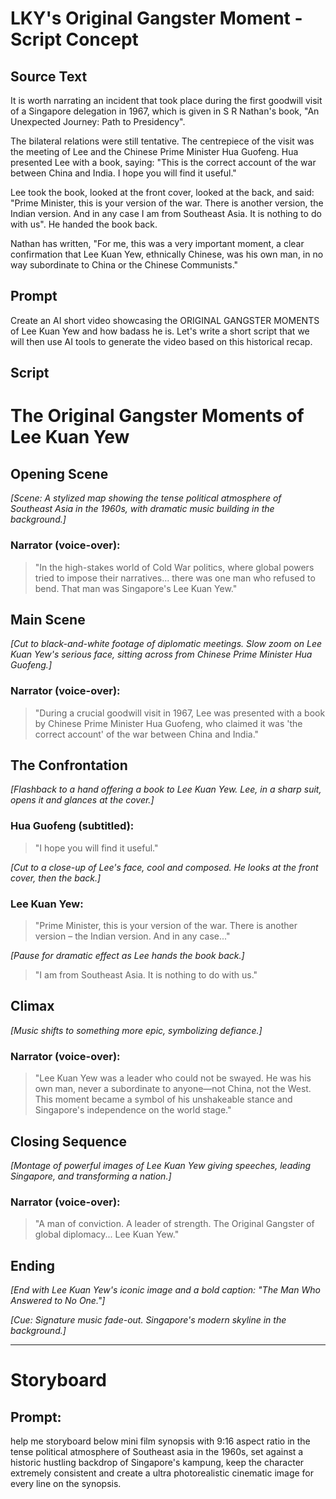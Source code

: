 # LKY's Original Gangster Moment - Script Concept

## Source Text

It is worth narrating an incident that took place during the first goodwill visit of a Singapore delegation in 1967, which is given in S R Nathan's book, "An Unexpected Journey: Path to Presidency".

The bilateral relations were still tentative. The centrepiece of the visit was the meeting of Lee and the Chinese Prime Minister Hua Guofeng. Hua presented Lee with a book, saying: "This is the correct account of the war between China and India. I hope you will find it useful."

Lee took the book, looked at the front cover, looked at the back, and said: "Prime Minister, this is your version of the war. There is another version, the Indian version. And in any case I am from Southeast Asia. It is nothing to do with us". He handed the book back.

Nathan has written, "For me, this was a very important moment, a clear confirmation that Lee Kuan Yew, ethnically Chinese, was his own man, in no way subordinate to China or the Chinese Communists."

## Prompt

Create an AI short video showcasing the ORIGINAL GANGSTER MOMENTS of Lee Kuan Yew and how badass he is. Let's write a short script that we will then use AI tools to generate the video based on this historical recap.

## Script

# The Original Gangster Moments of Lee Kuan Yew

## Opening Scene

_[Scene: A stylized map showing the tense political atmosphere of Southeast Asia in the 1960s, with dramatic music building in the background.]_

### Narrator (voice-over):

> "In the high-stakes world of Cold War politics, where global powers tried to impose their narratives... there was one man who refused to bend. That man was Singapore's Lee Kuan Yew."

## Main Scene

_[Cut to black-and-white footage of diplomatic meetings. Slow zoom on Lee Kuan Yew's serious face, sitting across from Chinese Prime Minister Hua Guofeng.]_

### Narrator (voice-over):

> "During a crucial goodwill visit in 1967, Lee was presented with a book by Chinese Prime Minister Hua Guofeng, who claimed it was 'the correct account' of the war between China and India."

## The Confrontation

_[Flashback to a hand offering a book to Lee Kuan Yew. Lee, in a sharp suit, opens it and glances at the cover.]_

### Hua Guofeng (subtitled):

> "I hope you will find it useful."

_[Cut to a close-up of Lee's face, cool and composed. He looks at the front cover, then the back.]_

### Lee Kuan Yew:

> "Prime Minister, this is your version of the war. There is another version – the Indian version. And in any case..."

_[Pause for dramatic effect as Lee hands the book back.]_

> "I am from Southeast Asia. It is nothing to do with us."

## Climax

_[Music shifts to something more epic, symbolizing defiance.]_

### Narrator (voice-over):

> "Lee Kuan Yew was a leader who could not be swayed. He was his own man, never a subordinate to anyone—not China, not the West. This moment became a symbol of his unshakeable stance and Singapore's independence on the world stage."

## Closing Sequence

_[Montage of powerful images of Lee Kuan Yew giving speeches, leading Singapore, and transforming a nation.]_

### Narrator (voice-over):

> "A man of conviction. A leader of strength. The Original Gangster of global diplomacy... Lee Kuan Yew."

## Ending

_[End with Lee Kuan Yew's iconic image and a bold caption: "The Man Who Answered to No One."]_

_[Cue: Signature music fade-out. Singapore's modern skyline in the background.]_

---

# Storyboard

## Prompt:

help me storyboard below mini film synopsis with 9:16 aspect ratio in the tense political atmosphere of Southeast asia in the 1960s, set against a historic hustling backdrop of Singapore's kampung, keep the character extremely consistent and create a ultra photorealistic cinematic image for every line on the synopsis.
